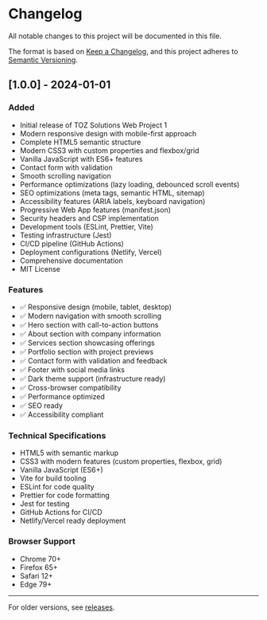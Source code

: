 # Changelog

All notable changes to this project will be documented in this file.

The format is based on [Keep a Changelog](https://keepachangelog.com/en/1.0.0/),
and this project adheres to [Semantic Versioning](https://semver.org/spec/v2.0.0.html).

## [1.0.0] - 2024-01-01

### Added
- Initial release of TOZ Solutions Web Project 1
- Modern responsive design with mobile-first approach
- Complete HTML5 semantic structure
- Modern CSS3 with custom properties and flexbox/grid
- Vanilla JavaScript with ES6+ features
- Contact form with validation
- Smooth scrolling navigation
- Performance optimizations (lazy loading, debounced scroll events)
- SEO optimizations (meta tags, semantic HTML, sitemap)
- Accessibility features (ARIA labels, keyboard navigation)
- Progressive Web App features (manifest.json)
- Security headers and CSP implementation
- Development tools (ESLint, Prettier, Vite)
- Testing infrastructure (Jest)
- CI/CD pipeline (GitHub Actions)
- Deployment configurations (Netlify, Vercel)
- Comprehensive documentation
- MIT License

### Features
- ✅ Responsive design (mobile, tablet, desktop)
- ✅ Modern navigation with smooth scrolling
- ✅ Hero section with call-to-action buttons
- ✅ About section with company information
- ✅ Services section showcasing offerings
- ✅ Portfolio section with project previews
- ✅ Contact form with validation and feedback
- ✅ Footer with social media links
- ✅ Dark theme support (infrastructure ready)
- ✅ Cross-browser compatibility
- ✅ Performance optimized
- ✅ SEO ready
- ✅ Accessibility compliant

### Technical Specifications
- HTML5 with semantic markup
- CSS3 with modern features (custom properties, flexbox, grid)
- Vanilla JavaScript (ES6+)
- Vite for build tooling
- ESLint for code quality
- Prettier for code formatting
- Jest for testing
- GitHub Actions for CI/CD
- Netlify/Vercel ready deployment

### Browser Support
- Chrome 70+
- Firefox 65+
- Safari 12+
- Edge 79+

---

For older versions, see [releases](https://github.com/tozsolutions/WEB_TOZ_PROJE_1/releases).